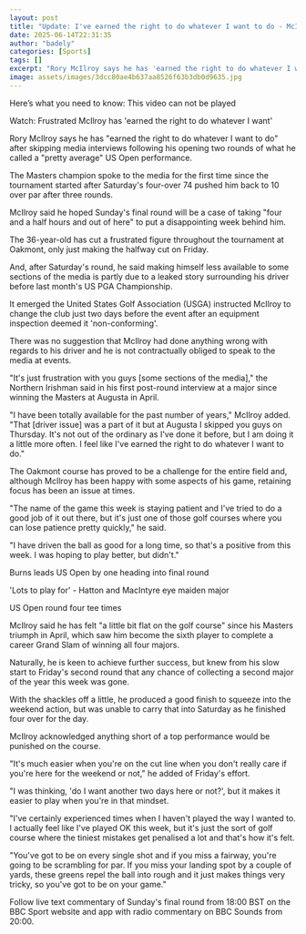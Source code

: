 ```yaml
---
layout: post
title: "Update: I've earned the right to do whatever I want to do - McIlroy"
date: 2025-06-14T22:31:35
author: "badely"
categories: [Sports]
tags: []
excerpt: "Rory McIlroy says he has 'earned the right to do whatever I want to do' after skipping speaking to the media following his opening two rounds at the U"
image: assets/images/3dcc80ae4b637aa8526f63b3db0d9635.jpg
---
```


Here’s what you need to know: This video can not be played

Watch: Frustrated McIlroy has 'earned the right to do whatever I want'

Rory McIlroy says he has "earned the right to do whatever I want to do" after skipping media interviews following his opening two rounds of what he called a "pretty average" US Open performance.

The Masters champion spoke to the media for the first time since the tournament started after Saturday's four-over 74 pushed him back to 10 over par after three rounds.

McIlroy said he hoped Sunday's final round will be a case of taking "four and a half hours and out of here" to put a disappointing week behind him.

The 36-year-old has cut a frustrated figure throughout the tournament at Oakmont, only just making the halfway cut on Friday.

And, after Saturday's round, he said making himself less available to some sections of the media is partly due to a leaked story surrounding his driver before last month's US PGA Championship.

It emerged the United States Golf Association (USGA) instructed McIlroy to change the club just two days before the event after an equipment inspection deemed it 'non-conforming'. 

There was no suggestion that McIlroy had done anything wrong with regards to his driver and he is not contractually obliged to speak to the media at events.

"It's just frustration with you guys [some sections of the media]," the Northern Irishman said in his first post-round interview at a major since winning the Masters at Augusta in April.

"I have been totally available for the past number of years," McIlroy added. "That [driver issue] was a part of it but at Augusta I skipped you guys on Thursday. It's not out of the ordinary as I've done it before, but I am doing it a little more often. I feel like I've earned the right to do whatever I want to do."

The Oakmont course has proved to be a challenge for the entire field and, although McIlroy has been happy with some aspects of his game, retaining focus has been an issue at times.

"The name of the game this week is staying patient and I've tried to do a good job of it out there, but it's just one of those golf courses where you can lose patience pretty quickly," he said.

"I have driven the ball as good for a long time, so that's a positive from this week. I was hoping to play better, but didn't."

Burns leads US Open by one heading into final round

'Lots to play for' - Hatton and MacIntyre eye maiden major

US Open round four tee times

McIlroy said he has felt "a little bit flat on the golf course" since his Masters triumph in April, which saw him become the sixth player to complete a career Grand Slam of winning all four majors.

Naturally, he is keen to achieve further success, but knew from his slow start to Friday's second round that any chance of collecting a second major of the year this week was gone.

With the shackles off a little, he produced a good finish to squeeze into the weekend action, but was unable to carry that into Saturday as he finished four over for the day.

McIlroy acknowledged anything short of a top performance would be punished on the course.

"It's much easier when you're on the cut line when you don't really care if you're here for the weekend or not," he added of Friday's effort.

"I was thinking, 'do I want another two days here or not?', but it makes it easier to play when you're in that mindset.

"I've certainly experienced times when I haven't played the way I wanted to. I actually feel like I've played OK this week, but it's just the sort of golf course where the tiniest mistakes get penalised a lot and that's how it's felt.

"You've got to be on every single shot and if you miss a fairway, you're going to be scrambling for par. If you miss your landing spot by a couple of yards, these greens repel the ball into rough and it just makes things very tricky, so you've got to be on your game."

Follow live text commentary of Sunday's final round from 18:00 BST on the BBC Sport website and app with radio commentary on BBC Sounds from 20:00.

